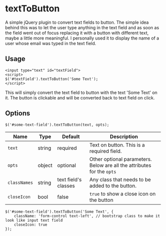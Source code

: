 # textToButton
A simple jQuery plugin to convert text fields to button.
The simple idea behind this was to let the user type anything in the text field and as soon as the field went out of focus replacing it with a button with different text, maybe a little more meaningful.
I personally used it to display the name of a user whose email was typed in the text field.
## Usage
```
<input type="text" id="textField">
<script>
$('#textField').textToButton('Some Text');
</script>
```
This will simply convert the text field to button with the text 'Some Text' on it. The button is clickable and will be converted back to text field on click.
## Options
```
$('#some-text-field').textToButton(text, opts);
```
| Name | Type | Default | Description |
|------|------|---------|-------------|
| `text` | string | required | Text on button. This is a required field. |
| `opts` | object | optional | Other optional parameters. Below are all the attributes for the `opts` |
| `classNames` | string | text field's classes | Any class that needs to be added to the button. |
| `closeIcon` | bool | false | `true` to show a close icon on the button |
```
$('#some-text-field').textToButton('Some Text', {
	className: 'form-control text-left', // bootstrap class to make it look like input text field
	closeIcon: true
});
```